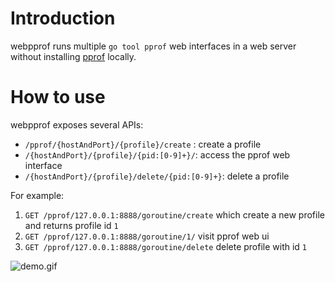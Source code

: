 # Introduction

webpprof runs multiple `go tool pprof` web interfaces in a web server without installing [pprof](https://github.com/google/pprof) locally.

# How to use

webpprof exposes several APIs:

- `/pprof/{hostAndPort}/{profile}/create` : create a profile
- `/{hostAndPort}/{profile}/{pid:[0-9]+}/`: access the pprof web interface
- `/{hostAndPort}/{profile}/delete/{pid:[0-9]+}`: delete a profile

For example:

1. `GET /pprof/127.0.0.1:8888/goroutine/create` which create a new profile and returns profile id `1`
2. `GET /pprof/127.0.0.1:8888/goroutine/1/` visit pprof web ui
3. `GET /pprof/127.0.0.1:8888/goroutine/delete` delete profile with id `1`

![demo.gif](demo.gif)
